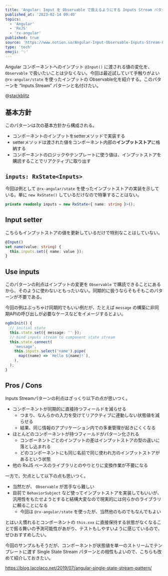 ```yaml
---
title: 'Angular: Input を Observable で扱えるようにする Inputs Stream パターン'
published_at: '2023-02-14 09:40'
topics:
  - 'Angular'
  - 'RxJS'
  - 'rx-angular'
published: true
source: 'https://www.notion.so/Angular-Input-Observable-Inputs-Stream-02ff5a3536af4d6996091ea3f818ad95'
type: 'tech'
emoji: '✨'
---
```


Angular コンポーネントへのインプット `@Input()` に渡される値の変化を、 `Observable` で扱いたいことは少なくない。今回は最近試していて手触りがよい `@rx-angular/state` を使ったインプットの Observable化を紹介する。このパターンを “Inputs Stream” パターンと名付けたい。

@[stackblitz](https://stackblitz.com/edit/angular-ivy-3cvcwd?ctl=1&embed=1&file=src/app/app.component.html)

## 基本方針

このパターンは次の基本方針から構成される。

- コンポーネントのインプットをsetterメソッドで実装する
- setterメソッドは渡された値をコンポーネント内部の**インプットストア**に格納する
- コンポーネントのロジックやテンプレートに使う値は、インプットストアを購読することでリアクティブに取り出す

## `inputs: RxState<Inputs>`

今回は例として `@rx-angular/state` を使ったインプットストアの実装を示している。単に `new RxState()` しているだけなので特筆することはない。

```typescript
private readonly inputs = new RxState<{ name: string }>();
```

## Input setter

こちらもインプットストアの値を更新しているだけで特別なことはしていない。

```typescript
@Input()
set name(value: string) {
  this.inputs.set({ name: value });
}
```

## Use inputs

このパターンの利点はインプットの変更を `Observable` で購読できることにあるから、そのように使わないともったいない。同期的に扱うならそもそもこのパターンが不要である。

今回の例はぶっちゃけ同期的でもいい例だが、たとえば `message` の構築に非同期APIの呼び出しが必要なケースなどをイメージするとよい。

```typescript
ngOnInit() {
  // initial state
  this.state.set({ message: '' });
  // bind inputs stream to component state stream
  this.state.connect(
    'message',
    this.inputs.select('name').pipe(
      map((name) => `Hello ${name}!`),
    ),
  );
}
```

## Pros / Cons

Inputs Streamパターンの利点はざっくり以下の点が思いつく。

- コンポーネントが同期的に直接持つフィールドを減らせる
  - つまり、なんらかの入力を受けてリアクティブに連動しない状態値を減らせる
  - 結果、同じ情報のアプリケーション内での多重管理が起きにくくなる
- ほとんどのコンポーネントが持つフィールドがパターン化される
  - コンポーネントごとのインプットの差はインプットストアの型の違いに落とし込まれる
  - どのコンポーネントにも同じ名前で同じ使われ方のインプットストアがあるという状態
- 他の RxJS ベースのライブラリとのやりとりに変換作業が不要になる

一方で、欠点として以下の点も思いつく。

- 当然だが、 `Observable` が苦手なら難しい
- 自前で `BehaviorSubject` など使ってインプットストアを実装してもいいが、汎用性をもたせようとすると結構大変なので現実的には何らかのライブラリに頼ることになる
  - 今回は `@rx-angular/state` を使ったが、当然他のものでもなんでもよい

とはいえ慣れるとコンポーネントの `this.xxx` に直接保持する状態がなくなることで振る舞いの予測可能性があがり、テストもしやすいように感じているので、ぜひおすすめしたい。

今回のサンプルもそうだが、コンポーネントが状態値を単一のストリームでテンプレートに渡す Single State Stream パターンとの相性もよいので、こちらも改めて紹介しておきたい。

https://blog.lacolaco.net/2019/07/angular-single-state-stream-pattern/
